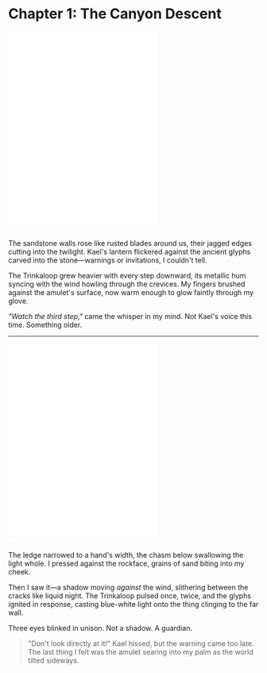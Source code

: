 # Chapter 1: The Canyon Descent

![sticker-left](assets/layers/7stickers/01_01_stickerA.png)

The sandstone walls rose like rusted blades around us, their jagged edges cutting into the twilight. Kael's lantern flickered against the ancient glyphs carved into the stone—warnings or invitations, I couldn't tell. 

The Trinkaloop grew heavier with every step downward, its metallic hum syncing with the wind howling through the crevices. My fingers brushed against the amulet's surface, now warm enough to glow faintly through my glove. 

*"Watch the third step,"* came the whisper in my mind. Not Kael's voice this time. Something older.

---

![sticker-right](assets/layers/7stickers/01_01_stickerB.png)

The ledge narrowed to a hand's width, the chasm below swallowing the light whole. I pressed against the rockface, grains of sand biting into my cheek. 

Then I saw it—a shadow moving *against* the wind, slithering between the cracks like liquid night. The Trinkaloop pulsed once, twice, and the glyphs ignited in response, casting blue-white light onto the thing clinging to the far wall.

Three eyes blinked in unison. Not a shadow. A guardian.

> "Don't look directly at it!" Kael hissed, but the warning came too late. The last thing I felt was the amulet searing into my palm as the world tilted sideways.